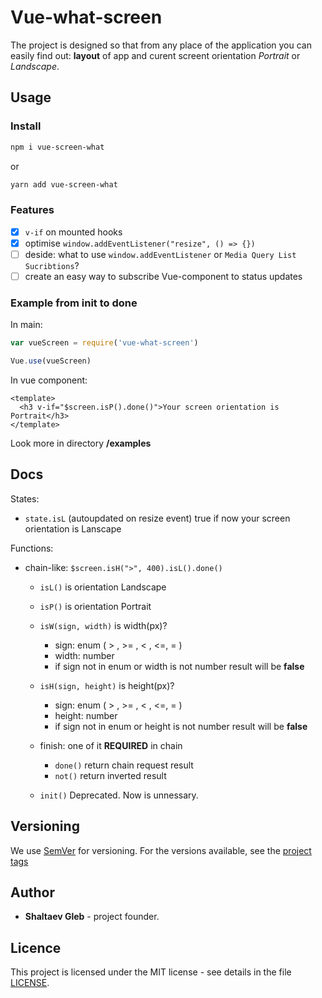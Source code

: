 # Vue-what-screen

The project is designed so that from any place of the application you can easily find out: **layout** of app and curent screent orientation _Portrait_ or _Landscape_.

## Usage

### Install

```sh
npm i vue-screen-what
```

or

```sh
yarn add vue-screen-what
```

### Features

- [x] `v-if` on mounted hooks
- [x] optimise `window.addEventListener("resize", () => {})`
- [ ] deside: what to use `window.addEventListener` or `Media Query List Sucribtions`?
- [ ] create an easy way to subscribe Vue-component to status updates

### Example from init to done

<!-- prettier-ignore-start -->

In main:

```js
var vueScreen = require('vue-what-screen')

Vue.use(vueScreen)
```

In vue component:

```vue
<template>
  <h3 v-if="$screen.isP().done()">Your screen orientation is Portrait</h3>
</template>
```

<!-- prettier-ignore-end -->

Look more in directory **/examples**

## Docs

States:

- `state.isL` (autoupdated on resize event) true if now your screen orientation is Lanscape

Functions:

- chain-like: `$screen.isH(">", 400).isL().done()`

  - `isL()` is orientation Landscape
  - `isP()` is orientation Portrait
  - `isW(sign, width)` is width(px)?

    - sign: enum ( > , >= , < , <=, = )
    - width: number
    - if sign not in enum or width is not number result will be **false**

  - `isH(sign, height)` is height(px)?

    - sign: enum ( > , >= , < , <=, = )
    - height: number
    - if sign not in enum or height is not number result will be **false**

  - finish: one of it **REQUIRED** in chain

    - `done()` return chain request result
    - `not()` return inverted result

  - `init()` Deprecated. Now is unnessary.

## Versioning

We use [SemVer](http://semver.org/) for versioning. For the versions available, see the [project tags](https://github.com/shaltaev/vue-what-screen/tags)

## Author

- **Shaltaev Gleb** - project founder.

## Licence

This project is licensed under the MIT license - see details in the file [LICENSE](/LICENSE).
